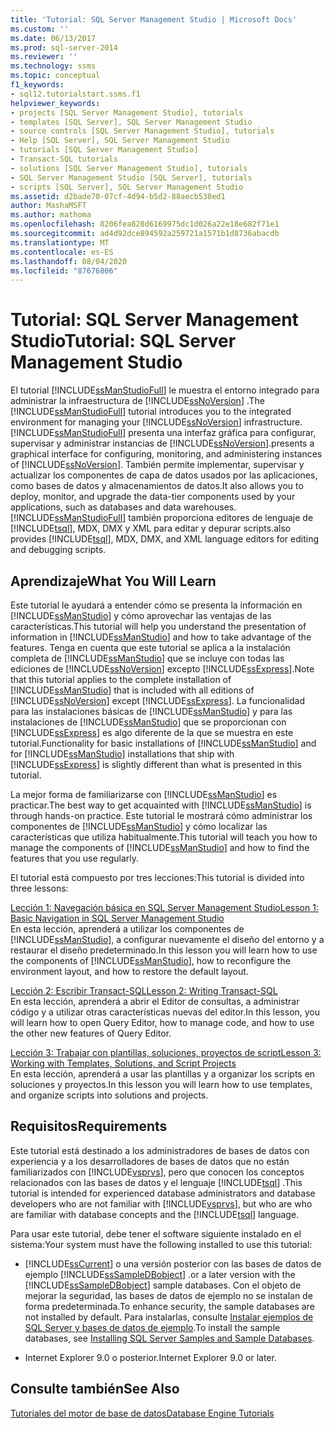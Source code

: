 ```yaml
---
title: 'Tutorial: SQL Server Management Studio | Microsoft Docs'
ms.custom: ''
ms.date: 06/13/2017
ms.prod: sql-server-2014
ms.reviewer: ''
ms.technology: ssms
ms.topic: conceptual
f1_keywords:
- sql12.tutorialstart.ssms.f1
helpviewer_keywords:
- projects [SQL Server Management Studio], tutorials
- templates [SQL Server], SQL Server Management Studio
- source controls [SQL Server Management Studio], tutorials
- Help [SQL Server], SQL Server Management Studio
- tutorials [SQL Server Management Studio]
- Transact-SQL tutorials
- solutions [SQL Server Management Studio], tutorials
- SQL Server Management Studio [SQL Server], tutorials
- scripts [SQL Server], SQL Server Management Studio
ms.assetid: d2bade70-07cf-4d94-b5d2-88aecb538ed1
author: MashaMSFT
ms.author: mathoma
ms.openlocfilehash: 8206fea828d6169975dc1d026a22e18e682f71e1
ms.sourcegitcommit: ad4d92dce894592a259721a1571b1d8736abacdb
ms.translationtype: MT
ms.contentlocale: es-ES
ms.lasthandoff: 08/04/2020
ms.locfileid: "87676806"
---
```

# <a name="tutorial-sql-server-management-studio"></a><span data-ttu-id="00dd9-102">Tutorial: SQL Server Management Studio</span><span class="sxs-lookup"><span data-stu-id="00dd9-102">Tutorial: SQL Server Management Studio</span></span>
  <span data-ttu-id="00dd9-103">El tutorial [!INCLUDE[ssManStudioFull](../../includes/ssmanstudiofull-md.md)] le muestra el entorno integrado para administrar la infraestructura de [!INCLUDE[ssNoVersion](../../includes/ssnoversion-md.md)] .</span><span class="sxs-lookup"><span data-stu-id="00dd9-103">The [!INCLUDE[ssManStudioFull](../../includes/ssmanstudiofull-md.md)] tutorial introduces you to the integrated environment for managing your [!INCLUDE[ssNoVersion](../../includes/ssnoversion-md.md)] infrastructure.</span></span> [!INCLUDE[ssManStudioFull](../../includes/ssmanstudiofull-md.md)] <span data-ttu-id="00dd9-104">presenta una interfaz gráfica para configurar, supervisar y administrar instancias de [!INCLUDE[ssNoVersion](../../includes/ssnoversion-md.md)].</span><span class="sxs-lookup"><span data-stu-id="00dd9-104">presents a graphical interface for configuring, monitoring, and administering instances of [!INCLUDE[ssNoVersion](../../includes/ssnoversion-md.md)].</span></span> <span data-ttu-id="00dd9-105">También permite implementar, supervisar y actualizar los componentes de capa de datos usados por las aplicaciones, como bases de datos y almacenamientos de datos.</span><span class="sxs-lookup"><span data-stu-id="00dd9-105">It also allows you to deploy, monitor, and upgrade the data-tier components used by your applications, such as databases and data warehouses.</span></span> [!INCLUDE[ssManStudioFull](../../includes/ssmanstudiofull-md.md)] <span data-ttu-id="00dd9-106">también proporciona editores de lenguaje de [!INCLUDE[tsql](../../includes/tsql-md.md)], MDX, DMX y XML para editar y depurar scripts.</span><span class="sxs-lookup"><span data-stu-id="00dd9-106">also provides [!INCLUDE[tsql](../../includes/tsql-md.md)], MDX, DMX, and XML language editors for editing and debugging scripts.</span></span>  
  
## <a name="what-you-will-learn"></a><span data-ttu-id="00dd9-107">Aprendizaje</span><span class="sxs-lookup"><span data-stu-id="00dd9-107">What You Will Learn</span></span>  
 <span data-ttu-id="00dd9-108">Este tutorial le ayudará a entender cómo se presenta la información en [!INCLUDE[ssManStudio](../../includes/ssmanstudio-md.md)] y cómo aprovechar las ventajas de las características.</span><span class="sxs-lookup"><span data-stu-id="00dd9-108">This tutorial will help you understand the presentation of information in [!INCLUDE[ssManStudio](../../includes/ssmanstudio-md.md)] and how to take advantage of the features.</span></span> <span data-ttu-id="00dd9-109">Tenga en cuenta que este tutorial se aplica a la instalación completa de [!INCLUDE[ssManStudio](../../includes/ssmanstudio-md.md)] que se incluye con todas las ediciones de [!INCLUDE[ssNoVersion](../../includes/ssnoversion-md.md)] excepto [!INCLUDE[ssExpress](../../includes/ssexpress-md.md)].</span><span class="sxs-lookup"><span data-stu-id="00dd9-109">Note that this tutorial applies to the complete installation of [!INCLUDE[ssManStudio](../../includes/ssmanstudio-md.md)] that is included with all editions of [!INCLUDE[ssNoVersion](../../includes/ssnoversion-md.md)] except [!INCLUDE[ssExpress](../../includes/ssexpress-md.md)].</span></span> <span data-ttu-id="00dd9-110">La funcionalidad para las instalaciones básicas de [!INCLUDE[ssManStudio](../../includes/ssmanstudio-md.md)] y para las instalaciones de [!INCLUDE[ssManStudio](../../includes/ssmanstudio-md.md)] que se proporcionan con [!INCLUDE[ssExpress](../../includes/ssexpress-md.md)] es algo diferente de la que se muestra en este tutorial.</span><span class="sxs-lookup"><span data-stu-id="00dd9-110">Functionality for basic installations of [!INCLUDE[ssManStudio](../../includes/ssmanstudio-md.md)] and for [!INCLUDE[ssManStudio](../../includes/ssmanstudio-md.md)] installations that ship with [!INCLUDE[ssExpress](../../includes/ssexpress-md.md)] is slightly different than what is presented in this tutorial.</span></span>  
  
 <span data-ttu-id="00dd9-111">La mejor forma de familiarizarse con [!INCLUDE[ssManStudio](../../includes/ssmanstudio-md.md)] es practicar.</span><span class="sxs-lookup"><span data-stu-id="00dd9-111">The best way to get acquainted with [!INCLUDE[ssManStudio](../../includes/ssmanstudio-md.md)] is through hands-on practice.</span></span> <span data-ttu-id="00dd9-112">Este tutorial le mostrará cómo administrar los componentes de [!INCLUDE[ssManStudio](../../includes/ssmanstudio-md.md)] y cómo localizar las características que utiliza habitualmente.</span><span class="sxs-lookup"><span data-stu-id="00dd9-112">This tutorial will teach you how to manage the components of [!INCLUDE[ssManStudio](../../includes/ssmanstudio-md.md)] and how to find the features that you use regularly.</span></span>  
  
 <span data-ttu-id="00dd9-113">El tutorial está compuesto por tres lecciones:</span><span class="sxs-lookup"><span data-stu-id="00dd9-113">This tutorial is divided into three lessons:</span></span>  
  
 [<span data-ttu-id="00dd9-114">Lección 1: Navegación básica en SQL Server Management Studio</span><span class="sxs-lookup"><span data-stu-id="00dd9-114">Lesson 1: Basic Navigation in SQL Server Management Studio</span></span>](lesson-1-basic-navigation-in-sql-server-management-studio.md)  
 <span data-ttu-id="00dd9-115">En esta lección, aprenderá a utilizar los componentes de [!INCLUDE[ssManStudio](../../includes/ssmanstudio-md.md)], a configurar nuevamente el diseño del entorno y a restaurar el diseño predeterminado.</span><span class="sxs-lookup"><span data-stu-id="00dd9-115">In this lesson you will learn how to use the components of [!INCLUDE[ssManStudio](../../includes/ssmanstudio-md.md)], how to reconfigure the environment layout, and how to restore the default layout.</span></span>  
  
 [<span data-ttu-id="00dd9-116">Lección 2: Escribir Transact-SQL</span><span class="sxs-lookup"><span data-stu-id="00dd9-116">Lesson 2: Writing Transact-SQL</span></span>](lesson-2-writing-transact-sql.md)  
 <span data-ttu-id="00dd9-117">En esta lección, aprenderá a abrir el Editor de consultas, a administrar código y a utilizar otras características nuevas del editor.</span><span class="sxs-lookup"><span data-stu-id="00dd9-117">In this lesson, you will learn how to open Query Editor, how to manage code, and how to use the other new features of Query Editor.</span></span>  
  
 [<span data-ttu-id="00dd9-118">Lección 3: Trabajar con plantillas, soluciones, proyectos de script</span><span class="sxs-lookup"><span data-stu-id="00dd9-118">Lesson 3: Working with Templates, Solutions, and Script Projects</span></span>](lesson-3-working-with-templates-solutions-and-script-projects.md)  
 <span data-ttu-id="00dd9-119">En esta lección, aprenderá a usar las plantillas y a organizar los scripts en soluciones y proyectos.</span><span class="sxs-lookup"><span data-stu-id="00dd9-119">In this lesson you will learn how to use templates, and organize scripts into solutions and projects.</span></span>  
  
## <a name="requirements"></a><span data-ttu-id="00dd9-120">Requisitos</span><span class="sxs-lookup"><span data-stu-id="00dd9-120">Requirements</span></span>  
 <span data-ttu-id="00dd9-121">Este tutorial está destinado a los administradores de bases de datos con experiencia y a los desarrolladores de bases de datos que no están familiarizados con [!INCLUDE[vsprvs](../../includes/vsprvs-md.md)], pero que conocen los conceptos relacionados con las bases de datos y el lenguaje [!INCLUDE[tsql](../../includes/tsql-md.md)] .</span><span class="sxs-lookup"><span data-stu-id="00dd9-121">This tutorial is intended for experienced database administrators and database developers who are not familiar with [!INCLUDE[vsprvs](../../includes/vsprvs-md.md)], but who are who are familiar with database concepts and the [!INCLUDE[tsql](../../includes/tsql-md.md)] language.</span></span>  
  
 <span data-ttu-id="00dd9-122">Para usar este tutorial, debe tener el software siguiente instalado en el sistema:</span><span class="sxs-lookup"><span data-stu-id="00dd9-122">Your system must have the following installed to use this tutorial:</span></span>  
  
-   [!INCLUDE[ssCurrent](../../includes/sscurrent-md.md)] <span data-ttu-id="00dd9-123">o una versión posterior con las bases de datos de ejemplo [!INCLUDE[ssSampleDBobject](../../includes/sssampledbobject-md.md)] .</span><span class="sxs-lookup"><span data-stu-id="00dd9-123">or a later version with the [!INCLUDE[ssSampleDBobject](../../includes/sssampledbobject-md.md)] sample databases.</span></span> <span data-ttu-id="00dd9-124">Con el objeto de mejorar la seguridad, las bases de datos de ejemplo no se instalan de forma predeterminada.</span><span class="sxs-lookup"><span data-stu-id="00dd9-124">To enhance security, the sample databases are not installed by default.</span></span> <span data-ttu-id="00dd9-125">Para instalarlas, consulte [Instalar ejemplos de SQL Server y bases de datos de ejemplo](http://sqlserversamples.codeplex.com).</span><span class="sxs-lookup"><span data-stu-id="00dd9-125">To install the sample databases, see [Installing SQL Server Samples and Sample Databases](http://sqlserversamples.codeplex.com).</span></span>  
  
-   <span data-ttu-id="00dd9-126">Internet Explorer 9.0 o posterior.</span><span class="sxs-lookup"><span data-stu-id="00dd9-126">Internet Explorer 9.0 or later.</span></span>  
  
## <a name="see-also"></a><span data-ttu-id="00dd9-127">Consulte también</span><span class="sxs-lookup"><span data-stu-id="00dd9-127">See Also</span></span>  
 [<span data-ttu-id="00dd9-128">Tutoriales del motor de base de datos</span><span class="sxs-lookup"><span data-stu-id="00dd9-128">Database Engine Tutorials</span></span>](../../relational-databases/database-engine-tutorials.md)  
  
  
